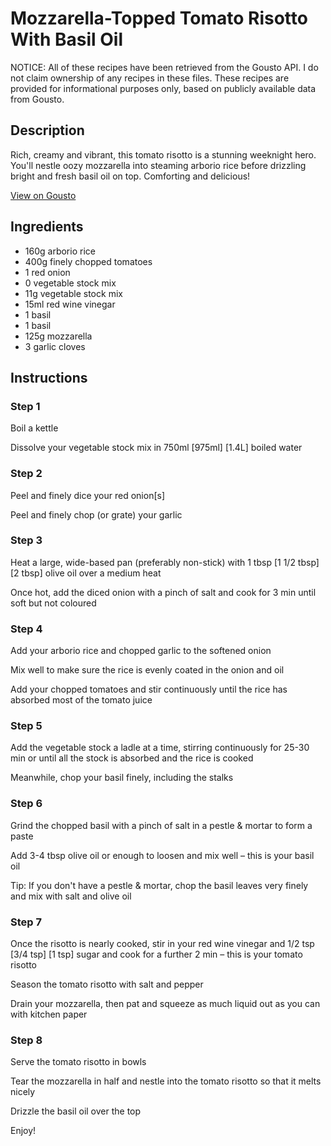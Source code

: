 # Mozzarella-Topped Tomato Risotto With Basil Oil

NOTICE: All of these recipes have been retrieved from the Gousto API. I do not claim ownership of any recipes in these files. These recipes are provided for informational purposes only, based on publicly available data from Gousto.

## Description

Rich, creamy and vibrant, this tomato risotto is a stunning weeknight hero. You'll nestle oozy mozzarella into steaming arborio rice before drizzling bright and fresh basil oil on top. Comforting and delicious!

[View on Gousto](https://www.gousto.co.uk/recipes/cookbook/mozzarella-topped-tomato-risotto-with-basil-oil)

## Ingredients

- 160g arborio rice
- 400g finely chopped tomatoes
- 1 red onion
- 0 vegetable stock mix
- 11g vegetable stock mix
- 15ml red wine vinegar
- 1 basil
- 1 basil
- 125g mozzarella
- 3 garlic cloves

## Instructions


### Step 1

Boil a kettle

Dissolve your vegetable stock mix in 750ml <span class="text-purple">[975ml]</span> <span class="text-danger">[1.4L]</span> boiled water


### Step 2

Peel and finely dice your red onion[s]

Peel and finely chop (or grate) your garlic


### Step 3

Heat a large, wide-based pan (preferably non-stick) with 1 tbsp <span class="text-purple">[1 1/2 tbsp]</span> <span class="text-danger">[2 tbsp] </span>olive oil over a medium heat

Once hot, add the diced onion with a pinch of salt and cook for 3 min until soft but not coloured


### Step 4

Add your arborio rice and chopped garlic to the softened onion

Mix well to make sure the rice is evenly coated in the onion and oil

Add your chopped tomatoes and stir continuously until the rice has absorbed most of the tomato juice


### Step 5

Add the vegetable stock a ladle at a time, stirring continuously for 25-30 min or until all the stock is absorbed and the rice is cooked

Meanwhile, chop your basil finely, including the stalks


### Step 6

Grind the chopped basil with a pinch of salt in a pestle & mortar to form a paste

Add 3-4 tbsp olive oil or enough to loosen and mix well – this is your basil oil

Tip: If you don't have a pestle & mortar, chop the basil leaves very finely and mix with salt and olive oil


### Step 7

Once the risotto is nearly cooked, stir in your red wine vinegar and 1/2 tsp <span class="text-purple">[3/4 tsp]</span> <span class="text-danger">[1 tsp]</span> sugar and cook for a further 2 min – this is your tomato risotto

Season the tomato risotto with salt and pepper

Drain your mozzarella, then pat and squeeze as much liquid out as you can with kitchen paper

### Step 8

Serve the tomato risotto in bowls

Tear the mozzarella in half and nestle into the tomato risotto so that it melts nicely

Drizzle the basil oil over the top

Enjoy!

